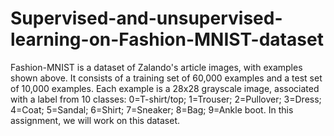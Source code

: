 # Supervised-and-unsupervised-learning-on-Fashion-MNIST-dataset

Fashion-MNIST is a dataset of Zalando's article images, with examples shown above. It consists of a training set of 60,000 examples and a test set of 10,000 examples. Each example is a 28x28 grayscale image, associated with a label from 10 classes: 0=T-shirt/top; 1=Trouser; 2=Pullover; 3=Dress; 4=Coat; 5=Sandal; 6=Shirt; 7=Sneaker; 8=Bag; 9=Ankle boot. In this assignment, we will work on this dataset.
